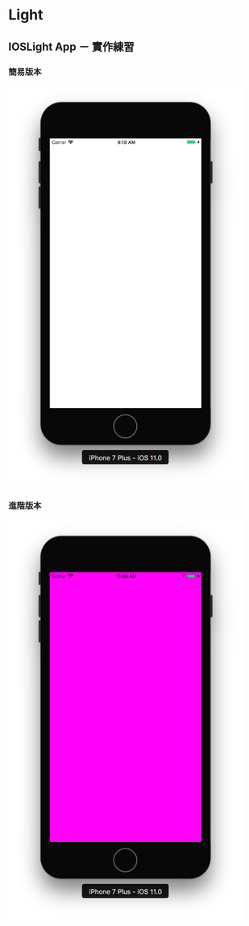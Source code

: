 # Light

## IOSLight App － 實作練習


### 簡易版本

![](https://github.com/n913239/Light/blob/master/Light/lightSample.png)


### 進階版本

![](https://github.com/n913239/Light/blob/master/Light/lightRainbow.png)

